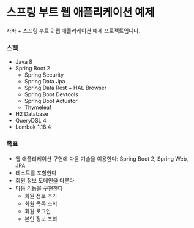 스프링 부트 웹 애플리케이션 예제
===

자바 + 스프링 부트 2 웹 애플리케이션 예제 프로젝트입니다.

### 스펙

* Java 8
* Spring Boot 2
  * Spring Security
  * Spring Data Jpa
  * Spring Data Rest + HAL Browser
  * Spring Boot Devtools
  * Spring Boot Actuator
  * Thymeleaf
* H2 Database
* QueryDSL 4
* Lombok 1.18.4

### 목표

* 웹 애플리케이션 구현에 다음 기술을 이용한다: Spring Boot 2, Spring Web, JPA
* 테스트를 포함한다
* 회원 정보 도메인을 다룬다
* 다음 기능을 구현한다
  * 회원 정보 추가
  * 회원 목록 조회
  * 회원 로그인
  * 본인 정보 조회
